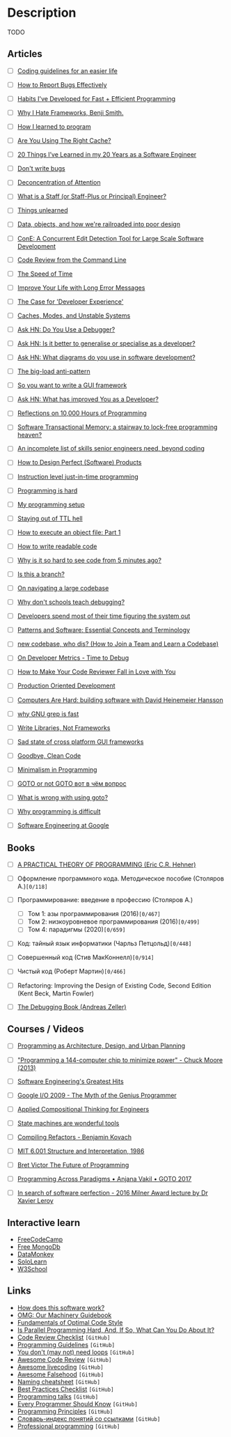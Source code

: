 # Description

TODO


## Articles

- [ ] [Coding guidelines for an easier life](https://www.mcdermottroe.com/coding-guidlines-for-an-easier-life/)
- [ ] [How to Report Bugs Effectively](https://www.chiark.greenend.org.uk/~sgtatham/bugs.html)
- [ ] [Habits I've Developed for Fast + Efficient Programming](https://cprimozic.net/blog/programming-speed-strategies/)
- [ ] [Why I Hate Frameworks, Benji Smith.](https://www.fredrikholmqvist.com/pages/why-i-hate-frameworks.html)
- [ ] [How I learned to program](https://danluu.com/learning-to-program/)
- [ ] [Are You Using The Right Cache?](https://www.lpalmieri.com/posts/caching-types-in-a-microservice-architecture/)
- [ ] [20 Things I’ve Learned in my 20 Years as a Software Engineer](https://www.simplethread.com/20-things-ive-learned-in-my-20-years-as-a-software-engineer/)
- [ ] [Don't write bugs](https://www.teamten.com/lawrence/programming/dont-write-bugs.html)
- [ ] [Deconcentration of Attention](http://deconcentration-of-attention.com/deconcentration-software.html)
- [ ] [What is a Staff (or Staff-Plus or Principal) Engineer?](https://mikemcquaid.com/2021/10/01/what-is-a-staff-plus-principal-engineer/)
- [ ] [Things unlearned](https://scattered-thoughts.net/writing/things-unlearned/)
- [ ] [Data, objects, and how we're railroaded into poor design](https://www.tedinski.com/2018/01/23/data-objects-and-being-railroaded-into-misdesign.html)
- [ ] [ConE: A Concurrent Edit Detection Tool for Large Scale Software Development](https://arxiv.org/abs/2101.06542)
- [ ] [Code Review from the Command Line](https://blog.jez.io/cli-code-review/)
- [ ] [The Speed of Time](https://www.brendangregg.com/blog/2021-09-26/the-speed-of-time.html)
- [ ] [Improve Your Life with Long Error Messages](https://blog.appsignal.com/2021/09/22/improve-your-life-with-long-error-messages.html)
- [ ] [The Case for 'Developer Experience'](https://future.a16z.com/the-case-for-developer-experience/)
- [ ] [Caches, Modes, and Unstable Systems](https://brooker.co.za/blog/2021/08/27/caches.html)
- [ ] [Ask HN: Do You Use a Debugger?](https://news.ycombinator.com/item?id=28251896)
- [ ] [Ask HN: Is it better to generalise or specialise as a developer?](https://news.ycombinator.com/item?id=27285144)
- [ ] [Ask HN: What diagrams do you use in software development?](https://news.ycombinator.com/item?id=26940593)
- [ ] [The big-load anti-pattern](https://lemire.me/blog/2021/08/21/the-big-load-anti-pattern/)
- [ ] [So you want to write a GUI framework](https://www.cmyr.net/blog/gui-framework-ingredients.html)
- [ ] [Ask HN: What has improved You as a Developer?](https://news.ycombinator.com/item?id=28085189)
- [ ] [Reflections on 10,000 Hours of Programming](https://matt-rickard.com/reflections-on-10-000-hours-of-programming/)
- [ ] [Software Transactional Memory: a stairway to lock-free programming heaven?](https://www.talhoffman.com/2021/03/22/software-transactional-memory/)
- [ ] [An incomplete list of skills senior engineers need, beyond coding](https://skamille.medium.com/an-incomplete-list-of-skills-senior-engineers-need-beyond-coding-8ed4a521b29f)
- [ ] [How to Design Perfect (Software) Products](http://hintjens.com/blog:19)
- [ ] [Instruction level just-in-time programming](https://blog.asrpo.com/jit_programming)
- [ ] [Programming is hard](https://dorinlazar.ro/2021-02-programming-is-hard/)
- [ ] [My programming setup](https://lemire.me/blog/2021/04/04/my-programming-setup/)
- [ ] [Staying out of TTL hell](https://calpaterson.com/ttl-hell.html)
- [ ] [How to execute an object file: Part 1](https://blog.cloudflare.com/how-to-execute-an-object-file-part-1/)
- [ ] [How to write readable code](http://jeremymikkola.com/posts/2021_02_02_how_to_write_readable_code.html)
- [ ] [Why is it so hard to see code from 5 minutes ago?](https://web.eecs.utk.edu/~azh/blog/yestercode.html)
- [ ] [Is this a branch?](https://bartwronski.com/2021/01/18/is-this-a-branch/)
- [ ] [On navigating a large codebase](https://blog.royalsloth.eu/posts/on-navigating-a-large-codebase/)
- [ ] [Why don't schools teach debugging?](http://danluu.com/teach-debugging/)
- [ ] [Developers spend most of their time figuring the system out](https://blog.feenk.com/developers-spend-most-of-their-time-figuri-7aj1ocjhe765vvlln8qqbuhto/)
- [ ] [Patterns and Software: Essential Concepts and Terminology](https://www.bradapp.com/docs/patterns-intro.html)
- [ ] [new codebase, who dis? (How to Join a Team and Learn a Codebase)](https://www.samueltaylor.org/articles/how-to-learn-a-codebase.html)
- [ ] [On Developer Metrics - Time to Debug](https://samsaccone.com/posts/time-to-debug.html)
- [ ] [How to Make Your Code Reviewer Fall in Love with You](https://mtlynch.io/code-review-love/)
- [ ] [Production Oriented Development](https://paulosman.me/2019/12/30/production-oriented-development/)
- [ ] [Computers Are Hard: building software with David Heinemeier Hansson](https://medium.com/computers-are-hard/computers-are-hard-building-software-with-david-heinemeier-hansson-c9025cdf225e)
- [ ] [why GNU grep is fast](https://lists.freebsd.org/pipermail/freebsd-current/2010-August/019310.html)
- [ ] [Write Libraries, Not Frameworks](https://www.brandons.me/blog/libraries-not-frameworks)
- [ ] [Sad state of cross platform GUI frameworks](https://blog.royalsloth.eu/posts/sad-state-of-cross-platform-gui-frameworks/)
- [ ] [Goodbye, Clean Code](https://overreacted.io/goodbye-clean-code/)
- [ ] [Minimalism in Programming](https://pointersgonewild.com/2018/02/18/minimalism-in-programming/)
- [ ] [GOTO or not GOTO вот в чём вопрос](https://habr.com/ru/post/271131/)
- [ ] [What is wrong with using goto?](https://stackoverflow.com/questions/3517726/what-is-wrong-with-using-goto)
- [ ] [Why programming is difficult](https://joearms.github.io/published/2014-02-07-why-programming-is-difficult.html)
- [ ] [Software Engineering at Google](https://arxiv.org/abs/1702.01715)


## Books

- [ ] [A PRACTICAL THEORY OF PROGRAMMING (Eric C.R. Hehner)](http://www.cs.toronto.edu/~hehner/aPToP/)
- [ ] Оформление программного кода. Методическое пособие (Столяров А.)`[0/118]`
- [ ] Программирование: введение в профессию (Столяров А.)
  - [ ] Том 1: азы программирования (2016)`[0/467]`
  - [ ] Том 2: низкоуровневое программирования (2016)`[0/499]`
  - [ ] Том 4: парадигмы (2020)`[0/659]`
- [ ] Код: тайный язык информатики (Чарльз Петцольд)`[0/448]`
- [ ] Совершенный код (Стив МакКоннелл)`[0/914]`
- [ ] Чистый код (Роберт Мартин)`[0/466]`
- [ ] Refactoring: Improving the Design of Existing Code, Second Edition (Kent Beck, Martin Fowler)
- [ ] [The Debugging Book (Andreas Zeller)](https://www.debuggingbook.org/)


## Courses / Videos

- [ ] [Programming as Architecture, Design, and Urban Planning](https://youtu.be/B2JF2eAbQWo)
- [ ] ["Programming a 144-computer chip to minimize power" - Chuck Moore (2013)](https://youtu.be/0PclgBd6_Zs)
- [ ] [Software Engineering's Greatest Hits](https://youtu.be/HrVtA-ue-x0)
- [ ] [Google I/O 2009 - The Myth of the Genius Programmer](https://youtu.be/0SARbwvhupQ)
- [ ] [Applied Compositional Thinking for Engineers](https://applied-compositional-thinking.engineering/lectures/)
- [ ] [State machines are wonderful tools](https://nullprogram.com/blog/2020/12/31/)
- [ ] [Compiling Refactors - Benjamin Kovach](https://youtu.be/bs3zY9ZIZv0)
- [ ] [MIT 6.001 Structure and Interpretation, 1986](https://youtube.com/playlist?list=PLE18841CABEA24090)
- [ ] [Bret Victor The Future of Programming](https://youtu.be/8pTEmbeENF4)
- [ ] [Programming Across Paradigms • Anjana Vakil • GOTO 2017](https://youtu.be/Pg3UeB-5FdA)
- [ ] [In search of software perfection - 2016 Milner Award lecture by Dr Xavier Leroy](https://youtu.be/lAU5hx_3xRc)


## Interactive learn

- [FreeCodeCamp](https://www.freecodecamp.org/learn/)
- [Free MongoDb](https://university.mongodb.com/)
- [DataMonkey](http://datamonkey.pro/)
- [SoloLearn](https://www.sololearn.com/)
- [W3School](https://www.w3schools.com/)


## Links

- [How does this software work?](https://adrian.geek.nz/docs.html)
- [OMG: Our Machinery Guidebook](https://ourmachinery.com/files/guidebook.md.html)
- [Fundamentals of Optimal Code Style](https://optimal-codestyle.github.io/)
- [Is Parallel Programming Hard, And, If So, What Can You Do About It?](https://mirrors.edge.kernel.org/pub/linux/kernel/people/paulmck/perfbook/perfbook.html)
- [Code Review Checklist](https://github.com/mgreiler/code-review-checklist) `[GitHub]`
- [Programming Guidelines](https://github.com/guettli/programming-guidelines) `[GitHub]`
- [You don't (may not) need loops](https://github.com/you-dont-need/You-Dont-Need-Loops) `[GitHub]`
- [Awesome Code Review](https://github.com/joho/awesome-code-review) `[GitHub]`
- [Awesome livecoding](https://github.com/toplap/awesome-livecoding) `[GitHub]`
- [Awesome Falsehood](https://github.com/kdeldycke/awesome-falsehood) `[GitHub]`
- [Naming cheatsheet](https://github.com/kettanaito/naming-cheatsheet) `[GitHub]`
- [Best Practices Checklist](https://github.com/palash25/best-practices-checklist) `[GitHub]`
- [Programming talks](https://github.com/hellerve/programming-talks) `[GitHub]`
- [Every Programmer Should Know](https://github.com/mtdvio/every-programmer-should-know) `[GitHub]`
- [Programming Principles](https://github.com/webpro/programming-principles) `[GitHub]`
- [Словарь-индекс понятий со ссылками](https://github.com/HowProgrammingWorks/Dictionary) `[GitHub]`
- [Professional programming](https://github.com/charlax/professional-programming) `[GitHub]`
